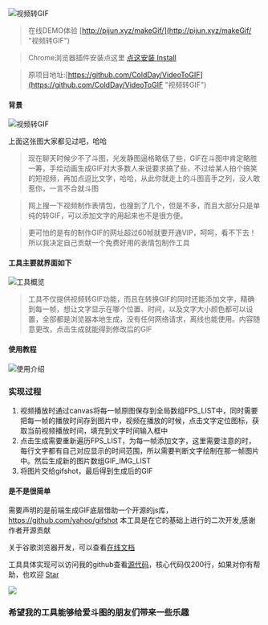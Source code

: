 ![](https://github.com/ColdDay/mp4ToGif/blob/master/images/%E6%9D%A8%E8%B6%85%E8%B6%8A.gif?raw=true "视频转GIF")

> 在线DEMO体验 [http://pijun.xyz/makeGif/](http://pijun.xyz/makeGif/ "视频转GIF")

> Chrome浏览器插件安装点这里     [点这安装 Install](https://chrome.google.com/webstore/detail/%E8%A7%86%E9%A2%91%E8%BD%ACgif/leddonjpeickjppkdpmojghbikcimbca "视频转GIF")

>原项目地址:[https://github.com/ColdDay/VideoToGIF](https://github.com/ColdDay/VideoToGIF "视频转GIF")
#### 背景   
![](https://user-gold-cdn.xitu.io/2019/1/5/1681d9bf06d63c56?w=300&h=184&f=gif&s=1022939 "视频转GIF")

上面这张图大家都见过吧，哈哈
> 现在聊天时候少不了斗图，光发静图逼格略低了些，GIF在斗图中肯定略胜一筹，手绘动画生成GIF对大多数人来说要求搞了些，不过给某人拍个搞笑的短视频，再加点逗比文字，哈哈，从此你就走上的斗图高手之列，没人敢惹你，一言不合就斗图

> 网上搜一下视频制作表情包，也搜到了几个，但是不多，而且大部分只是单纯的转GIF，可以添加文字的用起来也不是很方便。

> 更可怕的是有的制作GIF的网址超过60帧就要开通VIP，呵呵，看不下去！
> 所以我决定自己贡献一个免费好用的表情包制作工具

#### 工具主要就界面如下
![](https://user-gold-cdn.xitu.io/2019/1/5/1681d6c44a63f4c1?w=1148&h=704&f=png&s=303333 "工具概览")

> 工具不仅提供视频转GIF功能，而且在转换GIF的同时还能添加文字，精确到每一帧，想让文字显示在哪个位置、时间，以及文字大小颜色都可以设置，全部都是浏览器本地生成，没有任何网络请求，离线也能使用。内容随意更改，点击生成就能得到修改后的GIF

#### 使用教程
![](https://user-gold-cdn.xitu.io/2019/1/5/1681d7a6ff5588ad?w=1064&h=1420&f=png&s=342611 "使用介绍")
    
### 实现过程
1. 视频播放时通过canvas将每一帧原图保存到全局数组FPS_LIST中，同时需要把每一帧的播放时间存到图片中，视频在播放的时候，点击文字定位图标，获取当前视频播放时间，填充到文字时间输入框中
2. 点击生成需要重新遍历FPS_LIST，为每一帧添加文字，这里需要注意的时，每行文字都有自己对应显示的时间范围，所以需要判断文字绘制在那一帧图片中。然后生成新的图片数组GIF_IMG_LIST
3. 将图片交给gifshot，最后得到生成后的GIF

#### 是不是很简单

需要声明的是前端生成GIF底层借助一个开源的js库，https://github.com/yahoo/gifshot
本工具是在它的基础上进行的二次开发,感谢作者开源贡献

关于谷歌浏览器开发，可以查看[在线文档](https://github.com/kaola-fed/blog/issues/25 "视频转GIF")

工具具体实现可以访问我的github查看[源代码](https://github.com/ColdDay/mp4ToGif "视频转GIF")，核心代码仅200行，如果对你有帮助，也欢迎 [Star](https://github.com/ColdDay/mp4ToGif "mp4ToGif")


![](https://user-gold-cdn.xitu.io/2019/1/5/1681dcf96c0747d4?w=300&h=216&f=gif&s=1515269 "")

### 希望我的工具能够给爱斗图的朋友们带来一些乐趣
